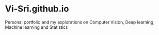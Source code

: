 # Vi-Sri.github.io
Personal portfolio and my explorations on Computer Vision, Deep learning, Machine learning and Statistics
